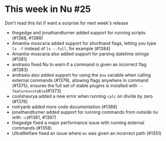 # This week in Nu #25

Don't read this list if want a surprise for next week's release 

- thegedge and jonathandturner added support for running scripts (#1368, #1386)
- Amanita-muscaria added support for shorthand flags, letting you type `ls -f` instead of `ls --full`, for example (#1384)
- Amanita-muscaria also added support for parsing datetime strings (#1381)
- andrasio fixed Nu to warn if a command is given an incorrect flag (#1383)
- andrasio also added support for using the `$nu` variable when calling external commands (#1379), allowing flags anywhere in command (#1375), ensures the full set of stable plugins is installed with `--features=stable`(#1373)
- coolshaurya added a new error when running `calc` on divide by zero (#1376)
- notryanb added more code documentation (#1366)
- jonathandturner added support for running commands from outside nu with `-c`(#1361, #1367)
- thegedge fixed a major performance issue with running external commands (#1358)
- UltraWelfare fixed an issue where `mv` was given an incorrect path (#1351)